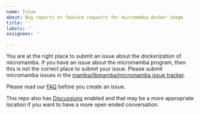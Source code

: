 ```yaml
---
name: Issue
about: Bug reports or feature requests for micromamba docker image
title: ''
labels: ''
assignees: ''

---
```


You are at the right place to submit an issue about the *dockerization* of micromamba. If you have an issue about the micromamba program, then this is not the correct place to submit your issue. Please submit micromamba issues in the [mamba/libmamba/micromamba issue tracker](https://github.com/mamba-org/mamba/issues).

Please read our [FAQ](https://github.com/mamba-org/micromamba-docker/blob/main/FAQ.md) before you create an issue.

This repo also has [Discussions](https://github.com/mamba-org/micromamba-docker/discussions) enabled and that may be a more appropriate location if you want to have a more open ended conversation.
